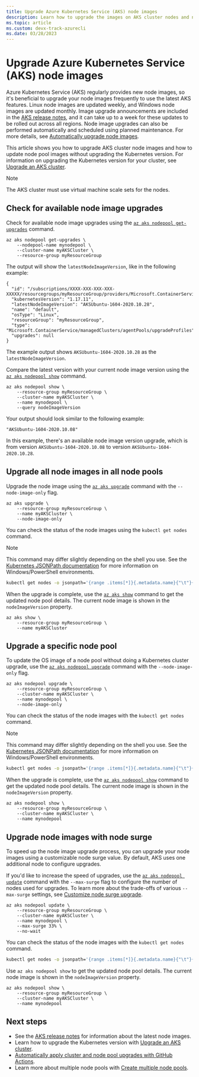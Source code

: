 ```yaml
---
title: Upgrade Azure Kubernetes Service (AKS) node images
description: Learn how to upgrade the images on AKS cluster nodes and node pools.
ms.topic: article
ms.custom: devx-track-azurecli
ms.date: 03/28/2023
---
```


# Upgrade Azure Kubernetes Service (AKS) node images

Azure Kubernetes Service (AKS) regularly provides new node images, so it's beneficial to upgrade your node images frequently to use the latest AKS features. Linux node images are updated weekly, and Windows node images are updated monthly. Image upgrade announcements are included in the [AKS release notes](https://github.com/Azure/AKS/releases), and it can take up to a week for these updates to be rolled out across all regions. Node image upgrades can also be performed automatically and scheduled using planned maintenance. For more details, see [Automatically upgrade node images][auto-upgrade-node-image].

This article shows you how to upgrade AKS cluster node images and how to update node pool images without upgrading the Kubernetes version. For information on upgrading the Kubernetes version for your cluster, see [Upgrade an AKS cluster][upgrade-cluster].

> [!NOTE]
> The AKS cluster must use virtual machine scale sets for the nodes.

## Check for available node image upgrades

Check for available node image upgrades using the [`az aks nodepool get-upgrades`][az-aks-nodepool-get-upgrades] command.

```azurecli-interactive
az aks nodepool get-upgrades \
    --nodepool-name mynodepool \
    --cluster-name myAKSCluster \
    --resource-group myResourceGroup
```

The output will show the `latestNodeImageVersion`, like in the following example:

```output
{
  "id": "/subscriptions/XXXX-XXX-XXX-XXX-XXXXX/resourcegroups/myResourceGroup/providers/Microsoft.ContainerService/managedClusters/myAKSCluster/agentPools/mynodepool/upgradeProfiles/default",
  "kubernetesVersion": "1.17.11",
  "latestNodeImageVersion": "AKSUbuntu-1604-2020.10.28",
  "name": "default",
  "osType": "Linux",
  "resourceGroup": "myResourceGroup",
  "type": "Microsoft.ContainerService/managedClusters/agentPools/upgradeProfiles",
  "upgrades": null
}
```

The example output shows `AKSUbuntu-1604-2020.10.28` as the `latestNodeImageVersion`.

Compare the latest version with your current node image version using the [`az aks nodepool show`][az-aks-nodepool-show] command.

```azurecli-interactive
az aks nodepool show \
    --resource-group myResourceGroup \
    --cluster-name myAKSCluster \
    --name mynodepool \
    --query nodeImageVersion
```

Your output should look similar to the following example:

```output
"AKSUbuntu-1604-2020.10.08"
```

In this example, there's an available node image version upgrade, which is from version `AKSUbuntu-1604-2020.10.08` to version `AKSUbuntu-1604-2020.10.28`.

## Upgrade all node images in all node pools

Upgrade the node image using the [`az aks upgrade`][az-aks-upgrade] command with the `--node-image-only` flag.

```azurecli-interactive
az aks upgrade \
    --resource-group myResourceGroup \
    --name myAKSCluster \
    --node-image-only
```

You can check the status of the node images using the `kubectl get nodes` command.

>[!NOTE]
> This command may differ slightly depending on the shell you use. See the [Kubernetes JSONPath documentation][kubernetes-json-path] for more information on Windows/PowerShell environments.

```bash
kubectl get nodes -o jsonpath='{range .items[*]}{.metadata.name}{"\t"}{.metadata.labels.kubernetes\.azure\.com\/node-image-version}{"\n"}{end}'
```

When the upgrade is complete, use the [`az aks show`][az-aks-show] command to get the updated node pool details. The current node image is shown in the `nodeImageVersion` property.

```azurecli-interactive
az aks show \
    --resource-group myResourceGroup \
    --name myAKSCluster
```

## Upgrade a specific node pool

To update the OS image of a node pool without doing a Kubernetes cluster upgrade, use the [`az aks nodepool upgrade`][az-aks-nodepool-upgrade] command with the `--node-image-only` flag.

```azurecli-interactive
az aks nodepool upgrade \
    --resource-group myResourceGroup \
    --cluster-name myAKSCluster \
    --name mynodepool \
    --node-image-only
```

You can check the status of the node images with the `kubectl get nodes` command.

>[!NOTE]
> This command may differ slightly depending on the shell you use. See the [Kubernetes JSONPath documentation][kubernetes-json-path] for more information on Windows/PowerShell environments.

```bash
kubectl get nodes -o jsonpath='{range .items[*]}{.metadata.name}{"\t"}{.metadata.labels.kubernetes\.azure\.com\/node-image-version}{"\n"}{end}'
```

When the upgrade is complete, use the [`az aks nodepool show`][az-aks-nodepool-show] command to get the updated node pool details. The current node image is shown in the `nodeImageVersion` property.

```azurecli-interactive
az aks nodepool show \
    --resource-group myResourceGroup \
    --cluster-name myAKSCluster \
    --name mynodepool
```

## Upgrade node images with node surge

To speed up the node image upgrade process, you can upgrade your node images using a customizable node surge value. By default, AKS uses one additional node to configure upgrades.

If you'd like to increase the speed of upgrades, use the [`az aks nodepool update`][az-aks-nodepool-update] command with the `--max-surge` flag to configure the number of nodes used for upgrades. To learn more about the trade-offs of various `--max-surge` settings, see [Customize node surge upgrade][max-surge].

```azurecli-interactive
az aks nodepool update \
    --resource-group myResourceGroup \
    --cluster-name myAKSCluster \
    --name mynodepool \
    --max-surge 33% \
    --no-wait
```

You can check the status of the node images with the `kubectl get nodes` command.

```bash
kubectl get nodes -o jsonpath='{range .items[*]}{.metadata.name}{"\t"}{.metadata.labels.kubernetes\.azure\.com\/node-image-version}{"\n"}{end}'
```

Use `az aks nodepool show` to get the updated node pool details. The current node image is shown in the `nodeImageVersion` property.

```azurecli-interactive
az aks nodepool show \
    --resource-group myResourceGroup \
    --cluster-name myAKSCluster \
    --name mynodepool
```

## Next steps

- See the [AKS release notes](https://github.com/Azure/AKS/releases) for information about the latest node images.
- Learn how to upgrade the Kubernetes version with [Upgrade an AKS cluster][upgrade-cluster].
- [Automatically apply cluster and node pool upgrades with GitHub Actions][github-schedule].
- Learn more about multiple node pools with [Create multiple node pools][use-multiple-node-pools].

<!-- LINKS - external -->
[kubernetes-json-path]: https://kubernetes.io/docs/reference/kubectl/jsonpath/

<!-- LINKS - internal -->
[upgrade-cluster]: upgrade-cluster.md
[github-schedule]: node-upgrade-github-actions.md
[use-multiple-node-pools]: create-node-pools.md
[max-surge]: upgrade-cluster.md#customize-node-surge-upgrade
[auto-upgrade-node-image]: auto-upgrade-node-image.md
[az-aks-nodepool-get-upgrades]: /cli/azure/aks/nodepool#az_aks_nodepool_get_upgrades
[az-aks-nodepool-show]: /cli/azure/aks/nodepool#az_aks_nodepool_show
[az-aks-nodepool-upgrade]: /cli/azure/aks/nodepool#az_aks_nodepool_upgrade
[az-aks-nodepool-update]: /cli/azure/aks/nodepool#az_aks_nodepool_update
[az-aks-upgrade]: /cli/azure/aks#az_aks_upgrade
[az-aks-show]: /cli/azure/aks#az_aks_show
